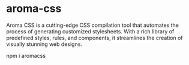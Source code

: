 # aroma-css
Aroma CSS is a cutting-edge CSS compilation tool that automates the process of generating customized stylesheets. With a rich library of predefined styles, rules, and components, it streamlines the creation of visually stunning web designs.


npm i aromacss
